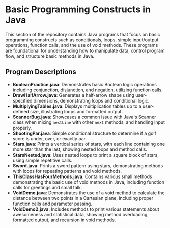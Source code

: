 # Basic Programming Constructs in Java

This section of the repository contains Java programs that focus on basic programming constructs such as conditionals, loops, simple input/output operations, function calls, and the use of void methods. These programs are foundational for understanding how to manipulate data, control program flow, and structure basic methods in Java.

## Program Descriptions

- **BooleanPractice.java**: Demonstrates basic Boolean logic operations including conjunction, disjunction, and negation, utilizing function calls.
- **DrawHalfArrow.java**: Generates a half-arrow shape using user-specified dimensions, demonstrating loops and conditional logic.
- **MultiplyingTables.java**: Displays multiplication tables up to a user-defined size, illustrating loops and formatted output.
- **ScannerBug.java**: Showcases a common issue with Java's Scanner class when mixing `nextLine` with other `next` methods, and handling input properly.
- **ShootingPar.java**: Simple conditional structure to determine if a golf score is under, over, or exactly par.
- **Stars.java**: Prints a vertical series of stars, with each line containing one more star than the last, showing nested loops and method calls.
- **StarsNested.java**: Uses nested loops to print a square block of stars, using simple repetitive calls.
- **Sword.java**: Prints a sword pattern using stars, demonstrating methods with loops for repeating patterns and void methods.
- **ThisClassHasFourMethods.java**: Contains various small methods demonstrating the basic use of void methods in Java, including function calls for greetings and small talk.
- **VoidDemo.java**: Demonstrates the use of a void method to calculate the distance between two points in a Cartesian plane, including proper function calls and parameter passing.
- **VoidDemo2.java**: Includes methods to print various statements about awesomeness and statistical data, showing method overloading, formatted output, and recursion in void methods.
